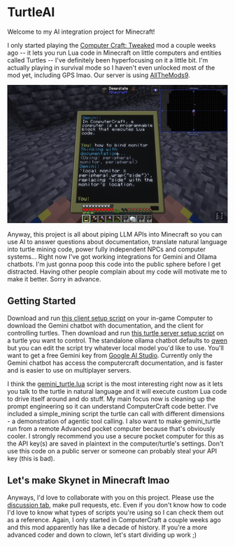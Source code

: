 # TurtleAI
Welcome to my AI integration project for Minecraft! 

I only started playing the [Computer Craft: Tweaked](https://tweaked.cc/) mod a couple weeks ago -- it lets you run Lua code in Minecraft on little computers and entities called Turtles -- I've definitely been hyperfocusing on it a little bit. I'm actually playing in survival mode so I haven't even unlocked most of the mod yet, including GPS lmao. Our server is using [AllTheMods9](https://www.curseforge.com/minecraft/modpacks/all-the-mods-9).

![screenshot](readme-screenshot.webp)

Anyway, this project is all about piping LLM APIs into Minecraft so you can use AI to answer questions about documentation, translate natural language into turtle mining code, power fully independent NPCs and computer systems... Right now I've got working integrations for Gemini and Ollama chatbots. I'm just gonna poop this code into the public sphere before I get distracted. Having other people complain about my code will motivate me to make it better. Sorry in advance.

## Getting Started
Download and run [this client setup script](https://github.com/gotoundo/TurtleAI/blob/main/download_turtle_ai_client.lua) on your in-game Computer to download the Gemini chatbot with documentation, and the client for controlling turtles. Then download and run [this turtle server setup script](https://github.com/gotoundo/TurtleAI/blob/main/download_turtle_ai_server.lua) on a turtle you want to control. The standalone ollama chatbot defaults to [qwen](https://ollama.com/library/qwen2.5) but you can edit the script try whatever local model you'd like to use. You'll want to get a free Gemini key from [Google AI Studio](https://ai.google.dev/gemini-api/docs/api-key). Currently only the Gemini chatbot has access the computercraft documentation, and is faster and is easier to use on multiplayer servers.

I think the [gemini_turtle.lua](https://github.com/gotoundo/TurtleAI/blob/main/gemini_turtle.lua) script is the most interesting right now as it lets you talk to the turtle in natural language and it will execute custom Lua code to drive itself around and do stuff. My main focus now is cleaning up the prompt engineering so it can understand ComputerCraft code better. I've included a simple_mining script the turtle can call with different dimensions - a demonstration of agentic tool calling. I also want to make gemini_turtle run from a remote Advanced pocket computer because that's obviously cooler. I strongly recommend you use a secure pocket computer for this as the API key(s) are saved in plaintext in the computer/turtle's settings. Don't use this code on a public server or someone can probably steal your API key (this is bad).

## Let's make Skynet in Minecraft lmao
Anyways, I'd love to collaborate with you on this project. Please use the [discussion tab](https://github.com/gotoundo/TurtleAI/discussions), make pull requests, etc. Even if you don't know how to code I'd love to know what types of scripts you're using so I can check them out as a reference. Again, I only started in ComputerCraft a couple weeks ago and this mod apparently has like a decade of history. If you're a more advanced coder and down to clown, let's start dividing up work ;)
